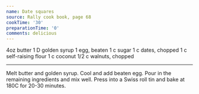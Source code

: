 ```yaml
---
name: Date squares
source: Rally cook book, page 68
cookTime: '30'
preparationTime: '0'
comments: delicious
---
```


4oz butter
1 D golden syrup
1 egg, beaten
1 c sugar
1 c dates, chopped
1 c self-raising flour
1 c coconut
1/2 c walnuts, chopped

---

Melt butter and golden syrup.  Cool and add beaten egg.  Pour in the remaining ingredients and mix well.  Press into a Swiss roll tin and bake at 180C for 20-30 minutes.

